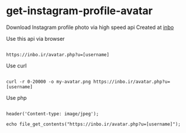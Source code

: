 # get-instagram-profile-avatar
Download Instagram profile photo via high speed api
Created at [inbo](https://inbo.ir)

Use this api via browser

```

https://inbo.ir/avatar.php?u=[username]

```
Use curl

```

curl -r 0-20000 -o my-avatar.png https://inbo.ir/avatar.php?u=[username]

```

Use php

```

header('Content-type: image/jpeg');

echo file_get_contents("https://inbo.ir/avatar.php?u=[username]");

```
